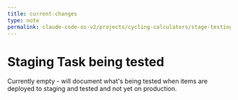 ```yaml
---
title: current-changes
type: note
permalink: claude-code-os-v2/projects/cycling-calculators/stage-testing/task-list-and-status
---
```


# Staging Task being tested



Currently empty - will document what's being tested when items are deployed to staging and tested and not yet on production.